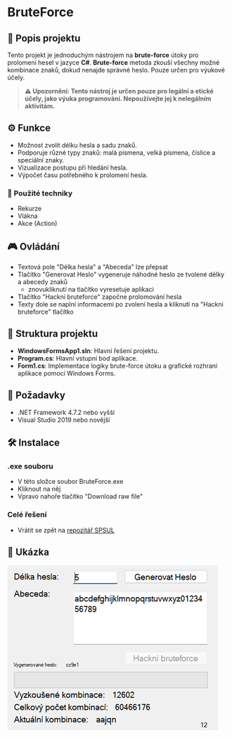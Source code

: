 # BruteForce

## 📜 Popis projektu

Tento projekt je jednoduchým nástrojem na **brute-force** útoky pro prolomení hesel v jazyce **C#**. **Brute-force** metoda zkouší všechny možné kombinace znaků, dokud nenajde správné heslo. Pouze určen pro výukové účely.

> **⚠️ Upozornění: Tento nástroj je určen pouze pro legální a etické účely, jako výuka programování. Nepoužívejte jej k nelegálním aktivitám.**

## ⚙️ Funkce

- Možnost zvolit délku hesla a sadu znaků.
- Podporuje různé typy znaků: malá písmena, velká písmena, číslice a speciální znaky.
- Vizualizace postupu při hledání hesla.
- Výpočet času potřebného k prolomení hesla.

### 🧠 Použité techniky

- Rekurze
- Vlákna
- Akce (Action)

## 🎮 Ovládání
- Textová pole "Délka hesla" a "Abeceda" lze přepsat
- Tlačítko "Generovat Heslo" vygeneruje náhodné heslo ze tvolené délky a abecedy znaků
    - znovukliknutí na tlačítko vyresetuje aplikaci
- Tlačítko "Hackni bruteforce" započne prolomování hesla
- Texty dole se naplní informacemi po zvolení hesla a kliknutí na "Hackni bruteforce" tlačítko

## 📂 Struktura projektu

- **WindowsFormsApp1.sln**: Hlavní řešení projektu.
- **Program.cs**: Hlavní vstupní bod aplikace.
- **Form1.cs**: Implementace logiky brute-force útoku a grafické rozhraní aplikace pomocí Windows Forms.

## 🔧 Požadavky

- .NET Framework 4.7.2 nebo vyšší
- Visual Studio 2019 nebo novější

## 🛠️ Instalace
### .exe souboru
- V této složce soubor BruteForce.exe
- Kliknout na něj
- Vpravo nahoře tlačítko "Download raw file"
### Celé řešení
- Vrátit se zpět na [repozitář SPSUL](../)

## 📸 Ukázka

![Screenshot BruteForce](BF_screenshot.png)
